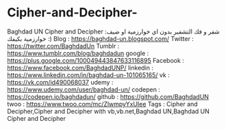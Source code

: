 # Cipher-and-Decipher-
Baghdad UN Cipher and Decipher :شفر و فك التشفير بدون اي خوارزمية او ضيف خوارزمية  بكيفك :)  Blog : https://baghdad-un.blogspot.com/ Twitter : https://twitter.com/BaghdadUn Tumblr : https://www.tumblr.com/blog/baghdadun google : https://plus.google.com/100049443847633116895 Facebook : https://www.facebook.com/BaghdadUNP/ linkedin : https://www.linkedin.com/in/baghdad-un-101065165/ vk : https://vk.com/id490068037 udemy : https://www.udemy.com/user/baghdad-un/ codepen : https://codepen.io/baghdadun/ github : https://github.com/BaghdadUN twoo  : https://www.twoo.com/mc/ZlwmpyYxUIee  Tags : Cipher and Decipher,Cipher and Decipher with vb,vb.net,Baghdad UN,Baghdad UN Cipher and Decipher
